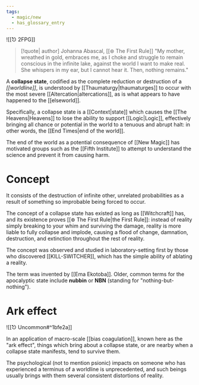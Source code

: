 ```yaml
---
tags:
  - magic/new
  - has_glossary_entry
---
```

![[⎋ 2FPG]]
>[!quote| author] Johanna Abascal, [[⊛ The First Rule]]
>"My mother, wreathed in gold, embraces me, as I choke and struggle to remain conscious in the infinite lake, against the world I want to make real. She whispers in my ear, but I cannot hear it. Then, nothing remains."

A **collapse state**, codified as the complete reduction or destruction of a *[[worldline]]*, is understood by [[Thaumaturgy|thaumaturges]] to occur with the most severe [[Altercation|altercations]], as is what appears to have happened to the [[elseworld]].

Specifically, a collapse state is a [[Context|state]] which causes the [[The Heavens|Heavens]] to lose the ability to support [[Logic|Logic]], effectively bringing all chance or potential in the world to a tenuous and abrupt halt: in other words, the [[End Times|end of the world]]. 

The end of the world as a potential consequence of [[New Magic]] has motivated groups such as the [[Fifth Institute]] to attempt to understand the science and prevent it from causing harm.

# Concept
It consists of the destruction of infinite other, unrelated probabilities as a result of something so improbable being forced to occur. 

The concept of a collapse state has existed as long as [[Witchcraft]] has, and its existence proves [[⊛ The First Rule|the First Rule]]: instead of reality simply breaking to your whim and surviving the damage, reality is more liable to fully collapse and implode, causing a flood of change, damnation, destruction, and extinction throughout the rest of reality. 

The concept was observed and studied in laboratory-setting first by those who discovered [[KILL-SWITCHER]], which has the simple ability of ablating a reality.

The term was invented by [[Ema Ekotoba]]. Older, common terms for the apocalyptic state include **nubbin** or **NBN** (standing for "nothing-but-nothing").

# Ark effect
![[⎋ Uncommon#^1bfe2a]]

In an application of macro-scale [[bias coagulation]], known here as the "ark effect", things which bring about a collapse state, or are nearby when a collapse state manifests, tend to survive them.

The psychological (not to mention psionic) impacts on someone who has experienced a terminus of a worldline is unprecedented, and such beings usually brings with them several consistent distortions of reality.